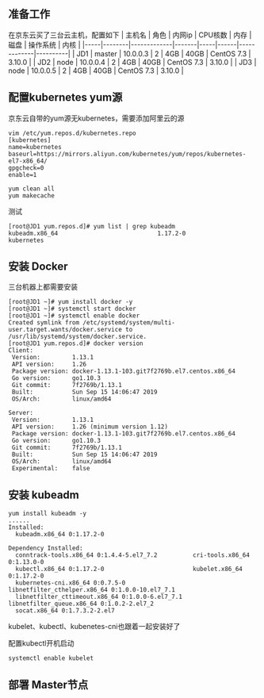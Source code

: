 ## 准备工作

在京东云买了三台云主机，配置如下
| 主机名 | 角色     | 内网ip        | CPU核数 | 内存  | 磁盘   | 操作系统        | 内核       |
|-----|--------|-------------|-------|-----|------|-------------|----------|
| JD1 | master | 10\.0\.0\.3 | 2     | 4GB | 40GB | CentOS 7\.3 | 3\.10\.0 |
| JD2 | node   | 10\.0\.0\.4 | 2     | 4GB | 40GB | CentOS 7\.3 | 3\.10\.0 |
| JD3 | node   | 10\.0\.0\.5 | 2     | 4GB | 40GB | CentOS 7\.3 | 3\.10\.0 |

## 配置kubernetes yum源

京东云自带的yum源无kubernetes，需要添加阿里云的源

    vim /etc/yum.repos.d/kubernetes.repo
    [kubernetes]
    name=kubernetes
    baseurl=https://mirrors.aliyun.com/kubernetes/yum/repos/kubernetes-el7-x86_64/
    gpgcheck=0
    enable=1
    
    yum clean all
    yum makecache

测试

    [root@JD1 yum.repos.d]# yum list | grep kubeadm
    kubeadm.x86_64                            1.17.2-0                       kubernetes

## 安装 Docker

三台机器上都需要安装

    [root@JD1 ~]# yum install docker -y
    [root@JD1 ~]# systemctl start docker
    [root@JD1 ~]# systemctl enable docker
    Created symlink from /etc/systemd/system/multi-user.target.wants/docker.service to /usr/lib/systemd/system/docker.service.
    [root@JD1 yum.repos.d]# docker version
    Client:
     Version:         1.13.1
     API version:     1.26
     Package version: docker-1.13.1-103.git7f2769b.el7.centos.x86_64
     Go version:      go1.10.3
     Git commit:      7f2769b/1.13.1
     Built:           Sun Sep 15 14:06:47 2019
     OS/Arch:         linux/amd64
    
    Server:
     Version:         1.13.1
     API version:     1.26 (minimum version 1.12)
     Package version: docker-1.13.1-103.git7f2769b.el7.centos.x86_64
     Go version:      go1.10.3
     Git commit:      7f2769b/1.13.1
     Built:           Sun Sep 15 14:06:47 2019
     OS/Arch:         linux/amd64
     Experimental:    false

## 安装 kubeadm

    yum install kubeadm -y
    ......
    Installed:
      kubeadm.x86_64 0:1.17.2-0
    
    Dependency Installed:
      conntrack-tools.x86_64 0:1.4.4-5.el7_7.2          cri-tools.x86_64 0:1.13.0-0
      kubectl.x86_64 0:1.17.2-0                         kubelet.x86_64 0:1.17.2-0
      kubernetes-cni.x86_64 0:0.7.5-0                   libnetfilter_cthelper.x86_64 0:1.0.0-10.el7_7.1
      libnetfilter_cttimeout.x86_64 0:1.0.0-6.el7_7.1   libnetfilter_queue.x86_64 0:1.0.2-2.el7_2
      socat.x86_64 0:1.7.3.2-2.el7

kubelet、kubectl、kubenetes-cni也跟着一起安装好了

配置kubectl开机启动

    systemctl enable kubelet

## 部署 Master节点
